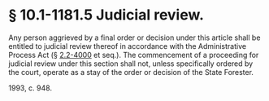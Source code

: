 # § 10.1-1181.5 Judicial review.

<p>Any person aggrieved by a final order or decision under this article shall be entitled to judicial review thereof in accordance with the Administrative Process Act (§ <a href='http://law.lis.virginia.gov/vacode/2.2-4000/'>2.2-4000</a> et seq.). The commencement of a proceeding for judicial review under this section shall not, unless specifically ordered by the court, operate as a stay of the order or decision of the State Forester.</p><p>1993, c. 948.</p>